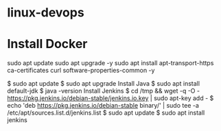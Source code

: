 # linux-devops
# Install Docker
sudo apt update
sudo apt upgrade -y
sudo apt install apt-transport-https ca-certificates curl software-properties-common -y






$ sudo apt update
$ sudo apt upgrade
Install Java
$ sudo apt install default-jdk
$ java -version
Install Jenkins
$ cd /tmp && wget -q -O - https://pkg.jenkins.io/debian-stable/jenkins.io.key | sudo apt-key add -
$ echo 'deb https://pkg.jenkins.io/debian-stable binary/' | sudo tee -a /etc/apt/sources.list.d/jenkins.list
$ sudo apt update
$ sudo apt install jenkins
